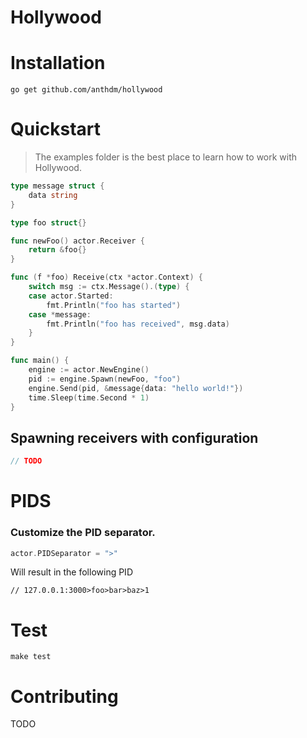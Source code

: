 # Hollywood

# Installation

```
go get github.com/anthdm/hollywood
```

# Quickstart

> The examples folder is the best place to learn how to work with Hollywood.
```Go
type message struct {
	data string
}

type foo struct{}

func newFoo() actor.Receiver {
	return &foo{}
}

func (f *foo) Receive(ctx *actor.Context) {
	switch msg := ctx.Message().(type) {
	case actor.Started:
		fmt.Println("foo has started")
	case *message:
		fmt.Println("foo has received", msg.data)
	}
}

func main() {
	engine := actor.NewEngine()
	pid := engine.Spawn(newFoo, "foo")
	engine.Send(pid, &message{data: "hello world!"})
	time.Sleep(time.Second * 1)
}
```
## Spawning receivers with configuration
```Go
// TODO
```


# PIDS

### Customize the PID separator.

```Go
actor.PIDSeparator = ">"
```

Will result in the following PID

```
// 127.0.0.1:3000>foo>bar>baz>1
```

# Test

```
make test
```

# Contributing

TODO
